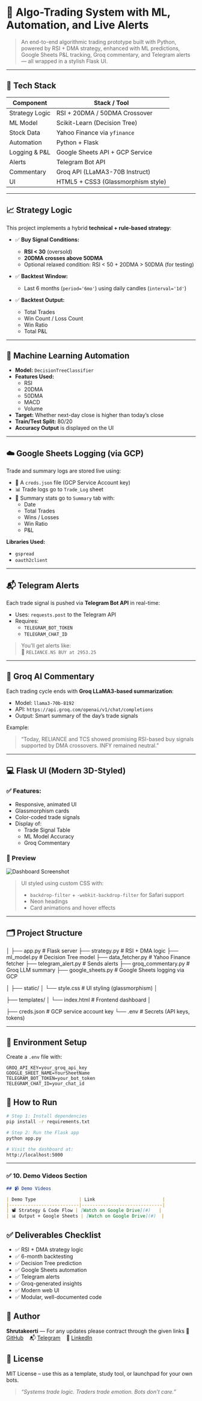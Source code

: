 # 🚀 Algo-Trading System with ML, Automation, and Live Alerts

> An end-to-end algorithmic trading prototype built with Python, powered by RSI + DMA strategy, enhanced with ML predictions, Google Sheets P&L tracking, Groq commentary, and Telegram alerts — all wrapped in a stylish Flask UI.

---

## 🔧 Tech Stack

| Component         | Stack / Tool                       |
|------------------|-------------------------------------|
| Strategy Logic   | RSI + 20DMA / 50DMA Crossover       |
| ML Model         | Scikit-Learn (Decision Tree)        |
| Stock Data       | Yahoo Finance via `yfinance`        |
| Automation       | Python + Flask                      |
| Logging & P&L    | Google Sheets API + GCP Service     |
| Alerts           | Telegram Bot API                    |
| Commentary       | Groq API (LLaMA3-70B Instruct)      |
| UI               | HTML5 + CSS3 (Glassmorphism style)  |

---

## 📈 Strategy Logic

This project implements a hybrid **technical + rule-based strategy**:

- ✅ **Buy Signal Conditions:**
  - **RSI < 30** (oversold)
  - **20DMA crosses above 50DMA**
  - Optional relaxed condition: RSI < 50 + 20DMA > 50DMA (for testing)

- ✅ **Backtest Window:**
  - Last 6 months (`period='6mo'`) using daily candles (`interval='1d'`)

- ✅ **Backtest Output:**
  - Total Trades
  - Win Count / Loss Count
  - Win Ratio
  - Total P&L

---

## 🤖 Machine Learning Automation

- **Model:** `DecisionTreeClassifier`
- **Features Used:**
  - RSI
  - 20DMA
  - 50DMA
  - MACD
  - Volume
- **Target:** Whether next-day close is higher than today’s close
- **Train/Test Split:** 80/20
- **Accuracy Output** is displayed on the UI

---

## ☁️ Google Sheets Logging (via GCP)

Trade and summary logs are stored live using:

- 🔐 A `creds.json` file (GCP Service Account key)
- 📊 Trade logs go to `Trade_Log` sheet
- 📘 Summary stats go to `Summary` tab with:
  - Date
  - Total Trades
  - Wins / Losses
  - Win Ratio
  - P&L

**Libraries Used:**
- `gspread`
- `oauth2client`

---

## 📬 Telegram Alerts

Each trade signal is pushed via **Telegram Bot API** in real-time:

- Uses: `requests.post` to the Telegram API
- Requires:
  - `TELEGRAM_BOT_TOKEN`
  - `TELEGRAM_CHAT_ID`

> You’ll get alerts like:  
> 📢 `RELIANCE.NS BUY at 2953.25`

---

## 🧠 Groq AI Commentary

Each trading cycle ends with **Groq LLaMA3-based summarization**:

- Model: `llama3-70b-8192`
- API: `https://api.groq.com/openai/v1/chat/completions`
- Output: Smart summary of the day’s trade signals

Example:
> “Today, RELIANCE and TCS showed promising RSI-based buy signals supported by DMA crossovers. INFY remained neutral.”

---

## 💻 Flask UI (Modern 3D-Styled)

### ✅ Features:
- Responsive, animated UI
- Glassmorphism cards
- Color-coded trade signals
- Display of:
  - Trade Signal Table
  - ML Model Accuracy
  - Groq Commentary

### 📸 Preview

![Dashboard Screenshot](https://github.com/Shrutakeerti/VolatilityVortex/tree/main/screenshots)

> UI styled using custom CSS with:
> - `backdrop-filter` + `-webkit-backdrop-filter` for Safari support
> - Neon headings
> - Card animations and hover effects

---

## 🗂️ Project Structure

│
├── app.py # Flask server
├── strategy.py # RSI + DMA logic
├── ml_model.py # Decision Tree model
├── data_fetcher.py # Yahoo Finance fetcher
├── telegram_alert.py # Sends alerts
├── groq_commentary.py # Groq LLM summary
├── google_sheets.py # Google Sheets logging via GCP

│
├── static/
│ └── style.css # UI styling (glassmorphism)
│

├── templates/
│ └── index.html # Frontend dashboard
│

├── creds.json # GCP service account key
└── .env # Secrets (API keys, tokens)

---


## 🔑 Environment Setup

Create a `.env` file with:

```env
GROQ_API_KEY=your_groq_api_key
GOOGLE_SHEET_NAME=YourSheetName
TELEGRAM_BOT_TOKEN=your_bot_token
TELEGRAM_CHAT_ID=your_chat_id
```

## 🚀 How to Run

```bash
# Step 1: Install dependencies
pip install -r requirements.txt

# Step 2: Run the Flask app
python app.py

# Visit the dashboard at:
http://localhost:5000
```


---

### ✅ 10. Demo Videos Section
```markdown
## 📹 Demo Videos

| Demo Type                | Link                         |
|--------------------------|------------------------------|
| 📽️ Strategy & Code Flow | [Watch on Google Drive](#)   |
| 📊 Output + Google Sheets | [Watch on Google Drive](#)  |

```

## ✅ Deliverables Checklist

- ✅ RSI + DMA strategy logic  
- ✅ 6-month backtesting  
- ✅ Decision Tree prediction  
- ✅ Google Sheets automation  
- ✅ Telegram alerts  
- ✅ Groq-generated insights  
- ✅ Modern web UI  
- ✅ Modular, well-documented code  

## 🙌 Author

**Shrutakeerti** — For any updates please contract through the given links 
🔗 [GitHub](https://github.com/Shrutakeerti) &nbsp;&nbsp; 📬 [Telegram](@Shrutakeerti22J10k) &nbsp;&nbsp; 💼 [LinkedIn](https://www.linkedin.com/in/shrutakeerti-datta-872179246/)

## 📃 License

MIT License – use this as a template, study tool, or launchpad for your own bots.

> _“Systems trade logic. Traders trade emotion. Bots don’t care.”_

